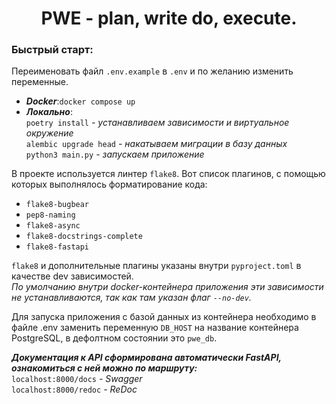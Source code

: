 <h1 align="center">PWE - plan, write do, execute.</h1>

### Быстрый старт:
Переименовать файл `.env.example` в `.env` и по желанию изменить переменные.
- ***Docker***:```docker compose up```
- ***Локально***:  
```poetry install``` *- устанавливаем зависимости и виртуальное окружение*  
```alembic upgrade head``` *- накатываем миграции в базу данных*  
```python3 main.py``` *- запускаем приложение*

В проекте используется линтер `flake8`. Вот список плагинов, с помощью которых выполнялось форматирование кода:
 - `flake8-bugbear`
 - `pep8-naming`
 - `flake8-async`
 - `flake8-docstrings-complete`
 - `flake8-fastapi`

`flake8` и дополнительные плагины указаны внутри `pyproject.toml` в качестве dev зависимостей.  
*По умолчанию внутри docker-контейнера приложения эти зависимости не устанавливаются, так как там указан флаг `--no-dev`.*


Для запуска приложения с базой данных из контейнера необходимо в файле .env заменить переменную `DB_HOST` на название
контейнера PostgreSQL, в дефолтном состоянии это `pwe_db`.  

***Документация к API сформирована автоматически FastAPI, ознакомиться с ней можно по маршруту:***  
`localhost:8000/docs` *- Swagger*  
`localhost:8000/redoc` *- ReDoc*

